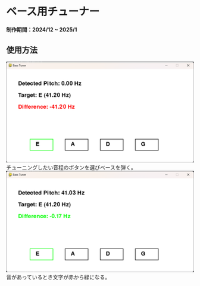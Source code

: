 # ベース用チューナー
#### 制作期間：2024/12 ~ 2025/1

## 使用方法
![1](aka.png "")
チューニングしたい音程のボタンを選びベースを弾く。
![2](midori.png "")
音があっているとき文字が赤から緑になる。